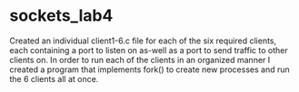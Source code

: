 # sockets_lab4
Created an individual client1-6.c file for each of the six required clients, each containing a port to listen on as-well as a port to send traffic to other clients on. In order to run each of the clients in an organized manner I created a program that implements fork() to create new processes and run the 6 clients all at once.
